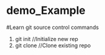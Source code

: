 # demo_Example
#Learn git source control commands

1. git init //Initialize new rep
2. git clone //Clone existing repo
